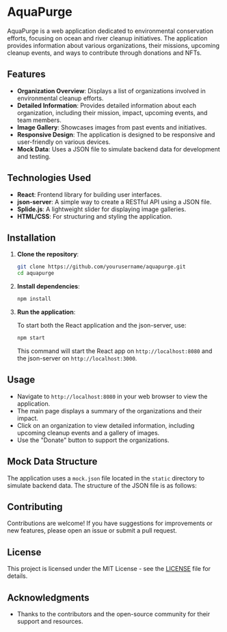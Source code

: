 # AquaPurge

AquaPurge is a web application dedicated to environmental conservation efforts, focusing on ocean and river cleanup initiatives. The application provides information about various organizations, their missions, upcoming cleanup events, and ways to contribute through donations and NFTs.

## Features

- **Organization Overview**: Displays a list of organizations involved in environmental cleanup efforts.
- **Detailed Information**: Provides detailed information about each organization, including their mission, impact, upcoming events, and team members.
- **Image Gallery**: Showcases images from past events and initiatives.
- **Responsive Design**: The application is designed to be responsive and user-friendly on various devices.
- **Mock Data**: Uses a JSON file to simulate backend data for development and testing.

## Technologies Used

- **React**: Frontend library for building user interfaces.
- **json-server**: A simple way to create a RESTful API using a JSON file.
- **Splide.js**: A lightweight slider for displaying image galleries.
- **HTML/CSS**: For structuring and styling the application.

## Installation

1. **Clone the repository**:

   ```bash
   git clone https://github.com/yourusername/aquapurge.git
   cd aquapurge
   ```

2. **Install dependencies**:

   ```bash
   npm install
   ```

3. **Run the application**:

   To start both the React application and the json-server, use:

   ```bash
   npm start
   ```

   This command will start the React app on `http://localhost:8080` and the json-server on `http://localhost:3000`.

## Usage

- Navigate to `http://localhost:8080` in your web browser to view the application.
- The main page displays a summary of the organizations and their impact.
- Click on an organization to view detailed information, including upcoming cleanup events and a gallery of images.
- Use the "Donate" button to support the organizations.

## Mock Data Structure

The application uses a `mock.json` file located in the `static` directory to simulate backend data. The structure of the JSON file is as follows:


## Contributing

Contributions are welcome! If you have suggestions for improvements or new features, please open an issue or submit a pull request.

## License

This project is licensed under the MIT License - see the [LICENSE](LICENSE) file for details.

## Acknowledgments

- Thanks to the contributors and the open-source community for their support and resources.